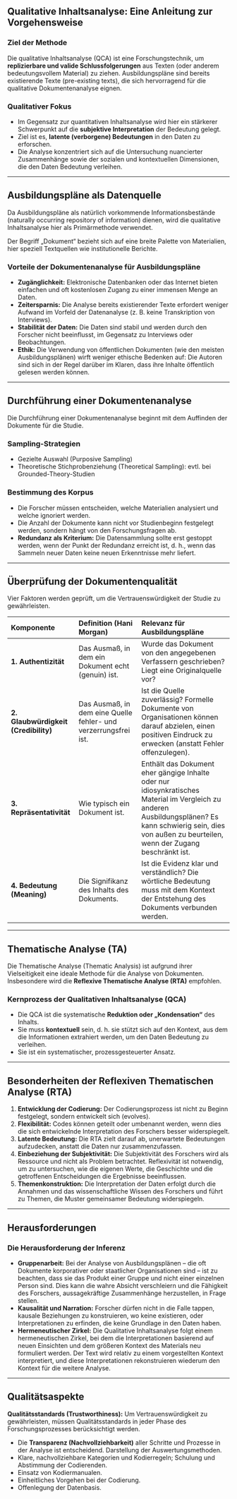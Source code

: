 ## Qualitative Inhaltsanalyse: Eine Anleitung zur Vorgehensweise

### Ziel der Methode

Die qualitative Inhaltsanalyse (QCA) ist eine Forschungstechnik, um **replizierbare und valide Schlussfolgerungen** aus Texten (oder anderem bedeutungsvollem Material) zu ziehen. Ausbildungspläne sind bereits existierende Texte (pre-existing texts), die sich hervorragend für die qualitative Dokumentenanalyse eignen.

### Qualitativer Fokus

* Im Gegensatz zur quantitativen Inhaltsanalyse wird hier ein stärkerer Schwerpunkt auf die **subjektive Interpretation** der Bedeutung gelegt.
* Ziel ist es, **latente (verborgene) Bedeutungen** in den Daten zu erforschen.
* Die Analyse konzentriert sich auf die Untersuchung nuancierter Zusammenhänge sowie der sozialen und kontextuellen Dimensionen, die den Daten Bedeutung verleihen.

---

## Ausbildungspläne als Datenquelle

Da Ausbildungspläne als natürlich vorkommende Informationsbestände (naturally occurring repository of information) dienen, wird die qualitative Inhaltsanalyse hier als Primärmethode verwendet.

Der Begriff „Dokument“ bezieht sich auf eine breite Palette von Materialien, hier speziell Textquellen wie institutionelle Berichte.

### Vorteile der Dokumentenanalyse für Ausbildungspläne

* **Zugänglichkeit:** Elektronische Datenbanken oder das Internet bieten einfachen und oft kostenlosen Zugang zu einer immensen Menge an Daten.
* **Zeitersparnis:** Die Analyse bereits existierender Texte erfordert weniger Aufwand im Vorfeld der Datenanalyse (z. B. keine Transkription von Interviews).
* **Stabilität der Daten:** Die Daten sind stabil und werden durch den Forscher nicht beeinflusst, im Gegensatz zu Interviews oder Beobachtungen.
* **Ethik:** Die Verwendung von öffentlichen Dokumenten (wie den meisten Ausbildungsplänen) wirft weniger ethische Bedenken auf: Die Autoren sind sich in der Regel darüber im Klaren, dass ihre Inhalte öffentlich gelesen werden können.

---

## Durchführung einer Dokumentenanalyse

Die Durchführung einer Dokumentenanalyse beginnt mit dem Auffinden der Dokumente für die Studie.

### Sampling-Strategien

* Gezielte Auswahl (Purposive Sampling)
* Theoretische Stichprobenziehung (Theoretical Sampling): evtl. bei Grounded-Theory-Studien

### Bestimmung des Korpus

* Die Forscher müssen entscheiden, welche Materialien analysiert und welche ignoriert werden.
* Die Anzahl der Dokumente kann nicht vor Studienbeginn festgelegt werden, sondern hängt von den Forschungsfragen ab.
* **Redundanz als Kriterium:** Die Datensammlung sollte erst gestoppt werden, wenn der Punkt der Redundanz erreicht ist, d. h., wenn das Sammeln neuer Daten keine neuen Erkenntnisse mehr liefert.

---

## Überprüfung der Dokumentenqualität

Vier Faktoren werden geprüft, um die Vertrauenswürdigkeit der Studie zu gewährleisten.

| Komponente | Definition (Hani Morgan) | Relevanz für Ausbildungspläne |
| :--- | :--- | :--- |
| **1. Authentizität** | Das Ausmaß, in dem ein Dokument echt (genuin) ist. | Wurde das Dokument von den angegebenen Verfassern geschrieben? Liegt eine Originalquelle vor? |
| **2. Glaubwürdigkeit (Credibility)** | Das Ausmaß, in dem eine Quelle fehler- und verzerrungsfrei ist. | Ist die Quelle zuverlässig? Formelle Dokumente von Organisationen können darauf abzielen, einen positiven Eindruck zu erwecken (anstatt Fehler offenzulegen). |
| **3. Repräsentativität** | Wie typisch ein Dokument ist. | Enthält das Dokument eher gängige Inhalte oder nur idiosynkratisches Material im Vergleich zu anderen Ausbildungsplänen? Es kann schwierig sein, dies von außen zu beurteilen, wenn der Zugang beschränkt ist. |
| **4. Bedeutung (Meaning)** | Die Signifikanz des Inhalts des Dokuments. | Ist die Evidenz klar und verständlich? Die wörtliche Bedeutung muss mit dem Kontext der Entstehung des Dokuments verbunden werden. |

---

## Thematische Analyse (TA)

Die Thematische Analyse (Thematic Analysis) ist aufgrund ihrer Vielseitigkeit eine ideale Methode für die Analyse von Dokumenten. Insbesondere wird die **Reflexive Thematische Analyse (RTA)** empfohlen.

### Kernprozess der Qualitativen Inhaltsanalyse (QCA)

* Die QCA ist die systematische **Reduktion oder „Kondensation“** des Inhalts.
* Sie muss **kontextuell** sein, d. h. sie stützt sich auf den Kontext, aus dem die Informationen extrahiert werden, um den Daten Bedeutung zu verleihen.
* Sie ist ein systematischer, prozessgesteuerter Ansatz.

---

## Besonderheiten der Reflexiven Thematischen Analyse (RTA)

1.  **Entwicklung der Codierung:** Der Codierungsprozess ist nicht zu Beginn festgelegt, sondern entwickelt sich (evolves).
2.  **Flexibilität:** Codes können geteilt oder umbenannt werden, wenn dies die sich entwickelnde Interpretation des Forschers besser widerspiegelt.
3.  **Latente Bedeutung:** Die RTA zielt darauf ab, unerwartete Bedeutungen aufzudecken, anstatt die Daten nur zusammenzufassen.
4.  **Einbeziehung der Subjektivität:** Die Subjektivität des Forschers wird als Ressource und nicht als Problem betrachtet. Reflexivität ist notwendig, um zu untersuchen, wie die eigenen Werte, die Geschichte und die getroffenen Entscheidungen die Ergebnisse beeinflussen.
5.  **Themenkonstruktion:** Die Interpretation der Daten erfolgt durch die Annahmen und das wissenschaftliche Wissen des Forschers und führt zu Themen, die Muster gemeinsamer Bedeutung widerspiegeln.

---

## Herausforderungen

### Die Herausforderung der Inferenz

* **Gruppenarbeit:** Bei der Analyse von Ausbildungsplänen – die oft Dokumente korporativer oder staatlicher Organisationen sind – ist zu beachten, dass sie das Produkt einer Gruppe und nicht einer einzelnen Person sind. Dies kann die wahre Absicht verschleiern und die Fähigkeit des Forschers, aussagekräftige Zusammenhänge herzustellen, in Frage stellen.
* **Kausalität und Narration:** Forscher dürfen nicht in die Falle tappen, kausale Beziehungen zu konstruieren, wo keine existieren, oder Interpretationen zu erfinden, die keine Grundlage in den Daten haben.
* **Hermeneutischer Zirkel:** Die Qualitative Inhaltsanalyse folgt einem hermeneutischen Zirkel, bei dem die Interpretationen basierend auf neuen Einsichten und dem größeren Kontext des Materials neu formuliert werden. Der Text wird relativ zu einem vorgestellten Kontext interpretiert, und diese Interpretationen rekonstruieren wiederum den Kontext für die weitere Analyse.

---

## Qualitätsaspekte

**Qualitätsstandards (Trustworthiness):** Um Vertrauenswürdigkeit zu gewährleisten, müssen Qualitätsstandards in jeder Phase des Forschungsprozesses berücksichtigt werden.

* Die **Transparenz (Nachvollziehbarkeit)** aller Schritte und Prozesse in der Analyse ist entscheidend. Darstellung der Auswertungsmethoden.
* Klare, nachvollziehbare Kategorien und Kodierregeln; Schulung und Abstimmung der Codierenden.
* Einsatz von Kodiermanualen.
* Einheitliches Vorgehen bei der Codierung.
* Offenlegung der Datenbasis.